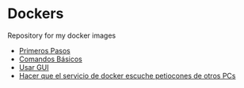 # Dockers
Repository for my docker images


* [Primeros Pasos](doc/primerosPasos.md)
* [Comandos Básicos](doc/comandosBasicos.md)
* [Usar GUI](doc/usarGUI.md)
* [Hacer que el servicio de docker escuche petiocones de otros PCs](service/README.md)
